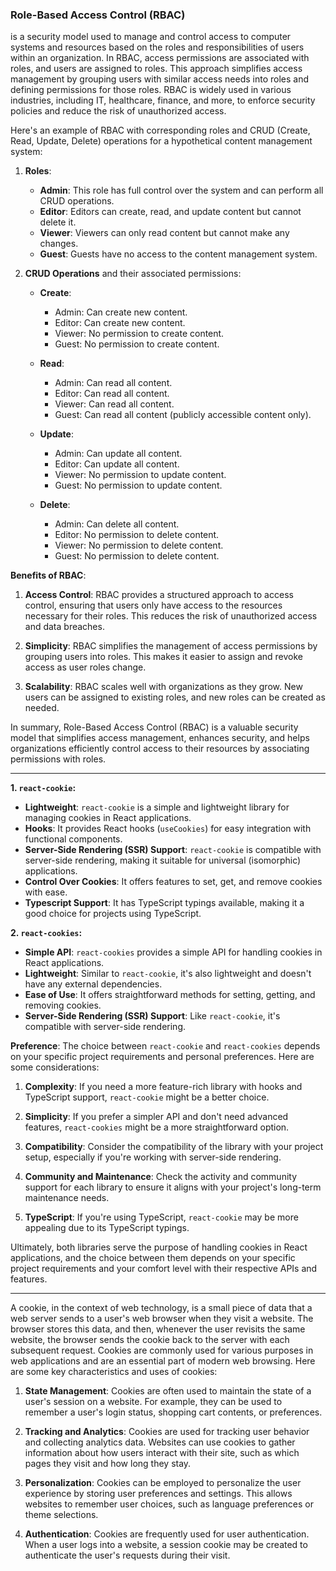 ### Role-Based Access Control (RBAC)
 is a security model used to manage and control access to computer systems and resources based on the roles and responsibilities of users within an organization. In RBAC, access permissions are associated with roles, and users are assigned to roles. This approach simplifies access management by grouping users with similar access needs into roles and defining permissions for those roles. RBAC is widely used in various industries, including IT, healthcare, finance, and more, to enforce security policies and reduce the risk of unauthorized access.

Here's an example of RBAC with corresponding roles and CRUD (Create, Read, Update, Delete) operations for a hypothetical content management system:

1. **Roles**:
   - **Admin**: This role has full control over the system and can perform all CRUD operations.
   - **Editor**: Editors can create, read, and update content but cannot delete it.
   - **Viewer**: Viewers can only read content but cannot make any changes.
   - **Guest**: Guests have no access to the content management system.

2. **CRUD Operations** and their associated permissions:

   - **Create**:
     - Admin: Can create new content.
     - Editor: Can create new content.
     - Viewer: No permission to create content.
     - Guest: No permission to create content.

   - **Read**:
     - Admin: Can read all content.
     - Editor: Can read all content.
     - Viewer: Can read all content.
     - Guest: Can read all content (publicly accessible content only).

   - **Update**:
     - Admin: Can update all content.
     - Editor: Can update all content.
     - Viewer: No permission to update content.
     - Guest: No permission to update content.

   - **Delete**:
     - Admin: Can delete all content.
     - Editor: No permission to delete content.
     - Viewer: No permission to delete content.
     - Guest: No permission to delete content.

**Benefits of RBAC**:

1. **Access Control**: RBAC provides a structured approach to access control, ensuring that users only have access to the resources necessary for their roles. This reduces the risk of unauthorized access and data breaches.

2. **Simplicity**: RBAC simplifies the management of access permissions by grouping users into roles. This makes it easier to assign and revoke access as user roles change.

3. **Scalability**: RBAC scales well with organizations as they grow. New users can be assigned to existing roles, and new roles can be created as needed.

In summary, Role-Based Access Control (RBAC) is a valuable security model that simplifies access management, enhances security, and helps organizations efficiently control access to their resources by associating permissions with roles.

_ _ _
**1. `react-cookie`:**
   - **Lightweight**: `react-cookie` is a simple and lightweight library for managing cookies in React applications.
   - **Hooks**: It provides React hooks (`useCookies`) for easy integration with functional components.
   - **Server-Side Rendering (SSR) Support**: `react-cookie` is compatible with server-side rendering, making it suitable for universal (isomorphic) applications.
   - **Control Over Cookies**: It offers features to set, get, and remove cookies with ease.
   - **Typescript Support**: It has TypeScript typings available, making it a good choice for projects using TypeScript.

**2. `react-cookies`:**
   - **Simple API**: `react-cookies` provides a simple API for handling cookies in React applications.
   - **Lightweight**: Similar to `react-cookie`, it's also lightweight and doesn't have any external dependencies.
   - **Ease of Use**: It offers straightforward methods for setting, getting, and removing cookies.
   - **Server-Side Rendering (SSR) Support**: Like `react-cookie`, it's compatible with server-side rendering.

**Preference**:
The choice between `react-cookie` and `react-cookies` depends on your specific project requirements and personal preferences. Here are some considerations:

1. **Complexity**: If you need a more feature-rich library with hooks and TypeScript support, `react-cookie` might be a better choice.

2. **Simplicity**: If you prefer a simpler API and don't need advanced features, `react-cookies` might be a more straightforward option.

3. **Compatibility**: Consider the compatibility of the library with your project setup, especially if you're working with server-side rendering.

4. **Community and Maintenance**: Check the activity and community support for each library to ensure it aligns with your project's long-term maintenance needs.

5. **TypeScript**: If you're using TypeScript, `react-cookie` may be more appealing due to its TypeScript typings.

Ultimately, both libraries serve the purpose of handling cookies in React applications, and the choice between them depends on your specific project requirements and your comfort level with their respective APIs and features.

_ _ _

A cookie, in the context of web technology, is a small piece of data that a web server sends to a user's web browser when they visit a website. The browser stores this data, and then, whenever the user revisits the same website, the browser sends the cookie back to the server with each subsequent request. Cookies are commonly used for various purposes in web applications and are an essential part of modern web browsing. Here are some key characteristics and uses of cookies:

1. **State Management**: Cookies are often used to maintain the state of a user's session on a website. For example, they can be used to remember a user's login status, shopping cart contents, or preferences.

2. **Tracking and Analytics**: Cookies are used for tracking user behavior and collecting analytics data. Websites can use cookies to gather information about how users interact with their site, such as which pages they visit and how long they stay.

3. **Personalization**: Cookies can be employed to personalize the user experience by storing user preferences and settings. This allows websites to remember user choices, such as language preferences or theme selections.

4. **Authentication**: Cookies are frequently used for user authentication. When a user logs into a website, a session cookie may be created to authenticate the user's requests during their visit.


